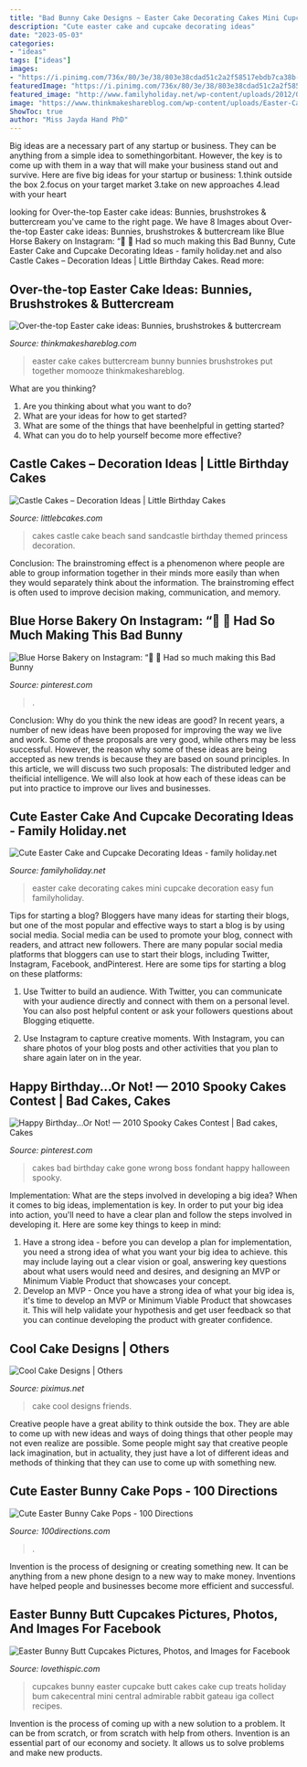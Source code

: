 ```yaml
---
title: "Bad Bunny Cake Designs ~ Easter Cake Decorating Cakes Mini Cupcake Decoration Easy Fun Familyholiday"
description: "Cute easter cake and cupcake decorating ideas"
date: "2023-05-03"
categories:
- "ideas"
tags: ["ideas"]
images:
- "https://i.pinimg.com/736x/80/3e/38/803e38cdad51c2a2f58517ebdb7ca38b--halloween-birthday-cakes-bad-cakes.jpg"
featuredImage: "https://i.pinimg.com/736x/80/3e/38/803e38cdad51c2a2f58517ebdb7ca38b--halloween-birthday-cakes-bad-cakes.jpg"
featured_image: "http://www.familyholiday.net/wp-content/uploads/2012/03/Cute-Easter-Cake-and-Cupcake-Decorating-Ideas-_10.jpg"
image: "https://www.thinkmakeshareblog.com/wp-content/uploads/Easter-Cake-Workshop-_-thinkmakeshareblog-12.jpg"
ShowToc: true
author: "Miss Jayda Hand PhD"
---
```



Big ideas are a necessary part of any startup or business. They can be anything from a simple idea to somethingorbitant. However, the key is to come up with them in a way that will make your business stand out and survive. Here are five big ideas for your startup or business: 1.think outside the box 2.focus on your target market 3.take on new approaches 4.lead with your heart 
	

		
looking for Over-the-top Easter cake ideas: Bunnies, brushstrokes &amp; buttercream you've came to the right page. We have 8 Images about Over-the-top Easter cake ideas: Bunnies, brushstrokes &amp; buttercream like Blue Horse Bakery on Instagram: “🐰 🐰 Had so much making this Bad Bunny, Cute Easter Cake and Cupcake Decorating Ideas - family holiday.net and also Castle Cakes – Decoration Ideas | Little Birthday Cakes. Read more:
		
    
## Over-the-top Easter Cake Ideas: Bunnies, Brushstrokes &amp; Buttercream

<img loading=lazy src="https://www.thinkmakeshareblog.com/wp-content/uploads/Easter-Cake-Workshop-_-thinkmakeshareblog-12.jpg" onerror="this.onerror=null;this.src='https://tse1.mm.bing.net/th?id=OIP.JixHcPOluvCTX4ag_B1d-gHaLH&amp;pid=15.1';" alt="Over-the-top Easter cake ideas: Bunnies, brushstrokes &amp; buttercream">

_Source: thinkmakeshareblog.com_

>easter cake cakes buttercream bunny bunnies brushstrokes put together momooze thinkmakeshareblog. 

	

What are you thinking?
1. Are you thinking about what you want to do?
2. What are your ideas for how to get started? 
3. What are some of the things that have beenhelpful in getting started?
4. What can you do to help yourself become more effective?

    
## Castle Cakes – Decoration Ideas | Little Birthday Cakes

<img loading=lazy src="http://www.littlebcakes.com/wp-content/uploads/2013/08/Sand-Castle-Cakes.jpg" onerror="this.onerror=null;this.src='https://tse2.mm.bing.net/th?id=OIP.SQTxTr4YoV1YboLZciMQrQHaJ5&amp;pid=15.1';" alt="Castle Cakes – Decoration Ideas | Little Birthday Cakes">

_Source: littlebcakes.com_

>cakes castle cake beach sand sandcastle birthday themed princess decoration. 

	

Conclusion:
The brainstroming effect is a phenomenon where people are able to group information together in their minds more easily than when they would separately think about the information. The brainstroming effect is often used to improve decision making, communication, and memory.

    
## Blue Horse Bakery On Instagram: “🐰 🐰 Had So Much Making This Bad Bunny

<img loading=lazy src="https://i.pinimg.com/736x/ca/c2/fd/cac2fd59e60797b081bab7139e131fd4.jpg" onerror="this.onerror=null;this.src='https://tse2.mm.bing.net/th?id=OIP.qsyVeokk9BE-KxiBRrNQigHaJQ&amp;pid=15.1';" alt="Blue Horse Bakery on Instagram: “🐰 🐰 Had so much making this Bad Bunny">

_Source: pinterest.com_

>. 

	

Conclusion: Why do you think the new ideas are good?
In recent years, a number of new ideas have been proposed for improving the way we live and work. Some of these proposals are very good, while others may be less successful. However, the reason why some of these ideas are being accepted as new trends is because they are based on sound principles. In this article, we will discuss two such proposals: The distributed ledger and theificial intelligence. We will also look at how each of these ideas can be put into practice to improve our lives and businesses.

    
## Cute Easter Cake And Cupcake Decorating Ideas - Family Holiday.net

<img loading=lazy src="http://www.familyholiday.net/wp-content/uploads/2012/03/Cute-Easter-Cake-and-Cupcake-Decorating-Ideas-_10.jpg" onerror="this.onerror=null;this.src='https://tse2.mm.bing.net/th?id=OIP.h8S7fJtaCksjcPt2dyQorQHaHl&amp;pid=15.1';" alt="Cute Easter Cake and Cupcake Decorating Ideas - family holiday.net">

_Source: familyholiday.net_

>easter cake decorating cakes mini cupcake decoration easy fun familyholiday. 

	

Tips for starting a blog?
Bloggers have many ideas for starting their blogs, but one of the most popular and effective ways to start a blog is by using social media. Social media can be used to promote your blog, connect with readers, and attract new followers. There are many popular social media platforms that bloggers can use to start their blogs, including Twitter, Instagram, Facebook, andPinterest. Here are some tips for starting a blog on these platforms:
1. Use Twitter to build an audience. With Twitter, you can communicate with your audience directly and connect with them on a personal level. You can also post helpful content or ask your followers questions about Blogging etiquette.

2. Use Instagram to capture creative moments. With Instagram, you can share photos of your blog posts and other activities that you plan to share again later on in the year.

    
## Happy Birthday...Or Not! — 2010 Spooky Cakes Contest | Bad Cakes, Cakes

<img loading=lazy src="https://i.pinimg.com/736x/80/3e/38/803e38cdad51c2a2f58517ebdb7ca38b--halloween-birthday-cakes-bad-cakes.jpg" onerror="this.onerror=null;this.src='https://tse2.mm.bing.net/th?id=OIP.77xmi0oR9x-erqK9VT3OJgHaGR&amp;pid=15.1';" alt="Happy Birthday...Or Not! — 2010 Spooky Cakes Contest | Bad cakes, Cakes">

_Source: pinterest.com_

>cakes bad birthday cake gone wrong boss fondant happy halloween spooky. 

	

Implementation: What are the steps involved in developing a big idea?
When it comes to big ideas, implementation is key. In order to put your big idea into action, you'll need to have a clear plan and follow the steps involved in developing it. Here are some key things to keep in mind: 
1. Have a strong idea - before you can develop a plan for implementation, you need a strong idea of what you want your big idea to achieve. this may include laying out a clear vision or goal, answering key questions about what users would need and desires, and designing an MVP or Minimum Viable Product that showcases your concept. 
2. Develop an MVP - Once you have a strong idea of what your big idea is, it's time to develop an MVP or Minimum Viable Product that showcases it. This will help validate your hypothesis and get user feedback so that you can continue developing the product with greater confidence.

    
## Cool Cake Designs | Others

<img loading=lazy src="https://piximus.net/media/12029/cool-cake-designs-28.jpg" onerror="this.onerror=null;this.src='https://tse3.mm.bing.net/th?id=OIP.-aa3SAfsXHhTl3DkmtGh2gHaMK&amp;pid=15.1';" alt="Cool Cake Designs | Others">

_Source: piximus.net_

>cake cool designs friends. 

	

Creative people have a great ability to think outside the box. They are able to come up with new ideas and ways of doing things that other people may not even realize are possible. Some people might say that creative people lack imagination, but in actuality, they just have a lot of different ideas and methods of thinking that they can use to come up with something new.

    
## Cute Easter Bunny Cake Pops - 100 Directions

<img loading=lazy src="https://www.100directions.com/wp-content/uploads/2019/03/img_8045-768x1024.jpg" onerror="this.onerror=null;this.src='https://tse4.mm.bing.net/th?id=OIP.Quh7ExeF32SGsxxJtwP-igHaJ4&amp;pid=15.1';" alt="Cute Easter Bunny Cake Pops - 100 Directions">

_Source: 100directions.com_

>. 

	

Invention is the process of designing or creating something new. It can be anything from a new phone design to a new way to make money. Inventions have helped people and businesses become more efficient and successful.

    
## Easter Bunny Butt Cupcakes Pictures, Photos, And Images For Facebook

<img loading=lazy src="http://www.lovethispic.com/uploaded_images/163557-Easter-Bunny-Butt-Cupcakes.jpg" onerror="this.onerror=null;this.src='https://tse3.mm.bing.net/th?id=OIP._KljfwOF-_81-8ez3SEgiQHaLH&amp;pid=15.1';" alt="Easter Bunny Butt Cupcakes Pictures, Photos, and Images for Facebook">

_Source: lovethispic.com_

>cupcakes bunny easter cupcake butt cakes cake cup treats holiday bum cakecentral mini central admirable rabbit gateau iga collect recipes. 

	

Invention is the process of coming up with a new solution to a problem. It can be from scratch, or from scratch with help from others. Invention is an essential part of our economy and society. It allows us to solve problems and make new products.

